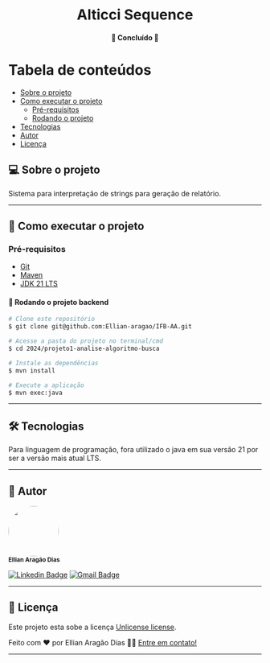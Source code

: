 <h1 align="center">
  Alticci Sequence
</h1>

<h4 align="center">
	🚧 Concluído 🚧
</h4>

# Tabela de conteúdos

- [Sobre o projeto](#-sobre-o-projeto)
- [Como executar o projeto](#-como-executar-o-projeto)
    - [Pré-requisitos](#pré-requisitos)
    - [Rodando o projeto](#-rodando-o-projeto)
- [Tecnologias](#-tecnologias)
- [Autor](#-autor)
- [Licença](#-licença)

## 💻 Sobre o projeto

Sistema para interpretação de strings para geração de relatório.

---

## 🚀 Como executar o projeto

### Pré-requisitos

- [Git](https://git-scm.com/downloads)
- [Maven](https://maven.apache.org/)
- [JDK 21 LTS](https://adoptium.net/)

#### 🎲 Rodando o projeto backend

```bash
# Clone este repositório
$ git clone git@github.com:Ellian-aragao/IFB-AA.git

# Acesse a pasta do projeto no terminal/cmd
$ cd 2024/projeto1-analise-algoritmo-busca

# Instale as dependências
$ mvn install

# Execute a aplicação
$ mvn exec:java
```

---

## 🛠 Tecnologias

Para linguagem de programação, fora utilizado o java em sua versão 21 por ser a
versão mais atual LTS.

---

## 🦸 Autor

 <img style="border-radius: 50%;" src="https://avatars1.githubusercontent.com/u/52057913?s=400&u=222dffcab5586f0eb4efcbff06caa868450f6b8a&v=4" width="100px;" alt=""/>
 <br />
 <a><sub><b>Ellian Aragão Dias</b></sub></a>
 <br />

[![Linkedin Badge](https://img.shields.io/badge/-Ellian-blue?style=flat-square&logo=Linkedin&logoColor=white&link=https://www.linkedin.com/in/ellian-arag%C3%A3o-dias-22192a159/)](https://www.linkedin.com/in/ellian-arag%C3%A3o-dias-22192a159/)
[![Gmail Badge](https://img.shields.io/badge/-ellian.aragao@gmail.com-c14438?style=flat-square&logo=Gmail&logoColor=white&link=mailto:ellian.aragao@gmail.com)](mailto:ellian.aragao@gmail.com)

---

## 📝 Licença

Este projeto esta sobe a licença [Unlicense license](../../LICENSE).

Feito com ❤️ por Ellian Aragão Dias 👋🏽 [Entre em contato!](https://www.linkedin.com/in/ellian-arag%C3%A3o-dias-22192a159/)

---